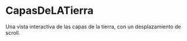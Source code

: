 # CapasDeLATierra
Una vista interactiva de las capas de la tierra, con un desplazamiento de scroll.
